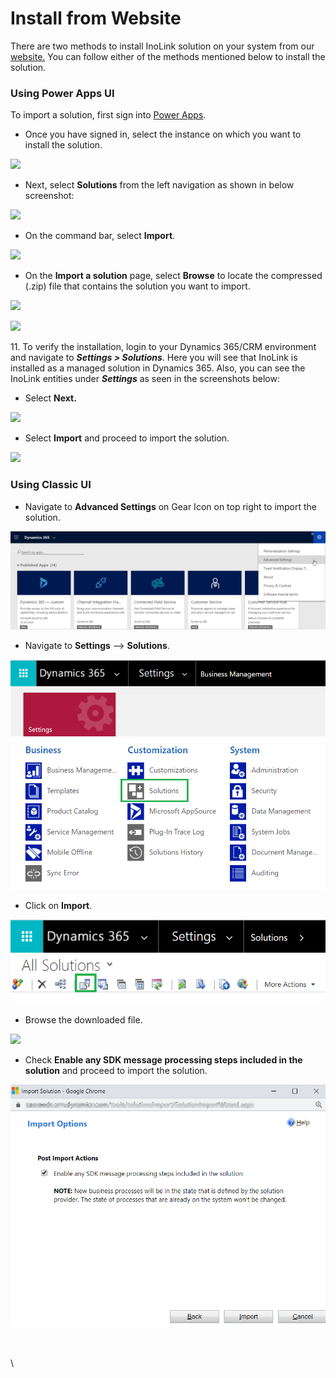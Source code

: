 # Install from Website

There are two methods to install InoLink solution on your system from our [website.](https://www.inogic.com/product/integrations/inolink-quickbooks-microsoft-dynamics-crm) You can follow either of the methods mentioned below to install the solution.&#x20;

### Using Power Apps UI

To import a solution, first sign into [Power Apps](https://make.powerapps.com/?utm\_source=padocs\&utm\_medium=linkinadoc\&utm\_campaign=referralsfromdoc).

* Once you have signed in, select the instance on which you want to install the solution.

![](<../../.gitbook/assets/Inst PApps\_1.png>)

* Next, select **Solutions** from the left navigation as shown in below screenshot:

![](<../../.gitbook/assets/Inst PApps\_2.png>)

* On the command bar, select **Import**.

![](<../../.gitbook/assets/Inst PApps\_3.png>)

* On the **Import a solution** page, select **Browse** to locate the compressed (.zip) file that contains the solution you want to import.

![](<../../.gitbook/assets/Inst PApps\_4.png>)

![](<../../.gitbook/assets/Inst PApps\_5.png>)

11\. To verify the installation, login to your Dynamics 365/CRM environment and navigate to _**Settings > Solutions**_. Here you will see that InoLink is installed as a managed solution in Dynamics 365. Also, you can see the InoLink entities under _**Settings**_ as seen in the screenshots below:

* Select **Next.**

![](<../../.gitbook/assets/Inst PApps\_6.png>)

* Select **Import** and proceed to import the solution.

![](<../../.gitbook/assets/Inst PApps\_7.png>)

### Using Classic UI

* Navigate to **Advanced Settings** on Gear Icon on top right to import the solution.

![](<../../.gitbook/assets/1 (127).png>)

* Navigate to **Settings** --> **Solutions**.

![](<../../.gitbook/assets/2 (61).png>)

* Click on **Import**.

![](<../../.gitbook/assets/3 (7).png>)

* Browse the downloaded file.

![](<../../.gitbook/assets/Install\_1 (5).png>)

* Check **Enable any SDK message processing steps included in the solution** and proceed to import the solution.

![](<../../.gitbook/assets/5 (12).png>)







\
\
\


